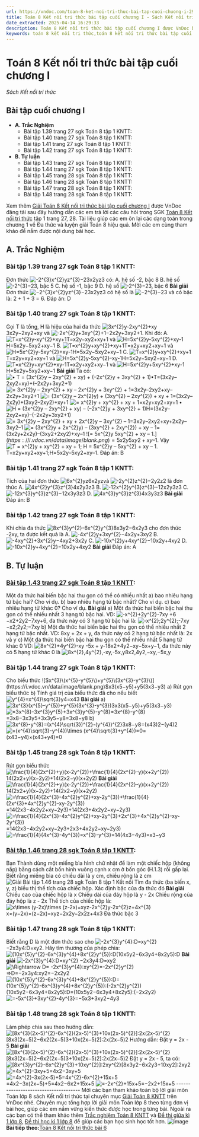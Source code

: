 ```yaml
---
url: https://vndoc.com/toan-8-ket-noi-tri-thuc-bai-tap-cuoi-chuong-i-294888
title: Toán 8 Kết nối tri thức bài tập cuối chương I - Sách Kết nối tri thức - VnDoc.com
date_extracted: 2025-04-14 16:29:33
description: Toán 8 Kết nối tri thức bài tập cuối chương I được VnDoc biên soạn lời giải nhằm giúp các em nắm được nội dung bài tập cuối chương I, Toán 8 sách Kết nối tri thức. Mời các em tham khảo lời giải
keywords: toán 8 kết nối tri thức,toán 8 kết nối tri thức bài tập cuối chương I,toán lớp 8 kết nối tri thức,giải toán 8 kết nối tri thức,giải sgk toán 8 kết nối tri thức,sgk toán 8 kết nối tri thức với cuộc sống,sách giáo khoa toán 8 kết nối tri thức,toán 8 kết nối tri thức với cuộc sống,toán 8 bài tập cuối chương I,giải toán 8 kntt,giải toán 8 kntt bài tập cuối chương 1
---
```


# Toán 8 Kết nối tri thức bài tập cuối chương I
 _Sách Kết nối tri thức_
## **Bài tập cuối chương I**
  * **A. Trắc Nghiệm**
    * Bài tập 1.39 trang 27 sgk Toán 8 tập 1 KNTT: 
    * Bài tập 1.40 trang 27 sgk Toán 8 tập 1 KNTT: 
    * Bài tập 1.41 trang 27 sgk Toán 8 tập 1 KNTT: 
    * Bài tập 1.42 trang 27 sgk Toán 8 tập 1 KNTT: 
  * **B. Tự luận**
    * Bài tập 1.43 trang 27 sgk Toán 8 tập 1 KNTT: 
    * Bài tập 1.44 trang 27 sgk Toán 8 tập 1 KNTT: 
    * Bài tập 1.45 trang 28 sgk Toán 8 tập 1 KNTT: 
    * Bài tập 1.46 trang 28 sgk Toán 8 tập 1 KNTT: 
    * Bài tập 1.47 trang 28 sgk Toán 8 tập 1 KNTT: 
    * Bài tập 1.48 trang 28 sgk Toán 8 tập 1 KNTT: 

Xem thêm
[Giải Toán 8 Kết nối tri thức bài tập cuối chương I](<https://vndoc.com/toan-8-ket-noi-tri-thuc-bai-tap-cuoi-chuong-i-294888>) được VnDoc đăng tải sau đây hướng dẫn các em trả lời các câu hỏi trong SGK [Toán 8 Kết nối tri thức](<https://vndoc.com/toan-8-ket-noi-tri-thuc>) tập 1 trang 27, 28. Tài liệu giúp các em ôn lại các dạng toán trong chương 1 về Đa thức và luyện giải Toán 8 hiệu quả. Mời các em cùng tham khảo để nắm được nội dung bài học.
## A. Trắc Nghiệm
### **Bài tập 1.39 trang 27 sgk Toán 8 tập 1 KNTT:**
Đơn thức ![-2^{3}x^{2}yz^{3}](https://i.vdoc.vn/data/image/blank.png)−23x2yz3 có:
A. hệ số -2, bậc 8
B. hệ số ![-2^{3}](https://i.vdoc.vn/data/image/blank.png)−23, bậc 5
C. hệ số -1, bậc 9
D. hệ số ![-2^{3}](https://i.vdoc.vn/data/image/blank.png)−23, bậc 6
**Bài giải**
Đơn thức ![−2^{3}x^{2}yz^{3}](https://i.vdoc.vn/data/image/blank.png)−23x2yz3 có hệ số là ![−2^{3}](https://i.vdoc.vn/data/image/blank.png)−23 và có bậc là: 2 + 1 + 3 = 6.
Đáp án: D
### **Bài tập 1.40 trang 27 sgk Toán 8 tập 1 KNTT:**
Gọi T là tổng, H là hiệu của hai đa thức ![3x^{2}y-2xy^{2}+xy](https://i.vdoc.vn/data/image/blank.png)3x2y−2xy2+xy và ![-2x^{2}y+3xy^{2}+1](https://i.vdoc.vn/data/image/blank.png)−2x2y+3xy2+1. Khi đó:
A. ![T=x^{2}y-xy^{2}+xy+1](https://i.vdoc.vn/data/image/blank.png)T=x2y−xy2+xy+1 và ![H=5x^{2}y-5xy^{2}+xy-1](https://i.vdoc.vn/data/image/blank.png)H=5x2y−5xy2+xy−1
B. ![T=x^{2}y+xy^{2}+xy+1](https://i.vdoc.vn/data/image/blank.png)T=x2y+xy2+xy+1 và ![H=5x^{2}y-5xy^{2}+xy-1](https://i.vdoc.vn/data/image/blank.png)H=5x2y−5xy2+xy−1
C. ![T=x^{2}y+xy^{2}+xy+1](https://i.vdoc.vn/data/image/blank.png)T=x2y+xy2+xy+1 và ![H=5x^{2}y-5xy^{2}-xy-1](https://i.vdoc.vn/data/image/blank.png)H=5x2y−5xy2−xy−1
D. ![T=x^{2}y+xy^{2}+xy-1](https://i.vdoc.vn/data/image/blank.png)T=x2y+xy2+xy−1 và ![H=5x^{2}y+5xy^{2}+xy-1](https://i.vdoc.vn/data/image/blank.png)H=5x2y+5xy2+xy−1
**Bài giải**
Ta có:
![• T = \(3x^{2}y – 2xy^{2} + xy\) + \(–2x^{2}y + 3xy^{2} + 1\)](https://i.vdoc.vn/data/image/blank.png)•T=\(3x2y–2xy2+xy\)+\(–2x2y+3xy2+1\)
![= 3x^{2}y – 2xy^{2} + xy – 2x^{2}y + 3xy^{2} + 1](https://i.vdoc.vn/data/image/blank.png)=3x2y–2xy2+xy–2x2y+3xy2+1
![= \(3x^{2}y – 2x^{2}y\) + \(3xy^{2} – 2xy^{2}\) + xy + 1](https://i.vdoc.vn/data/image/blank.png)=\(3x2y–2x2y\)+\(3xy2–2xy2\)+xy+1
![= x^{2}y + xy^{2} + xy + 1](https://i.vdoc.vn/data/image/blank.png)=x2y+xy2+xy+1
• ![H = \(3x^{2}y – 2xy^{2} + xy\) – \(–2x^{2}y + 3xy^{2} + 1\)](https://i.vdoc.vn/data/image/blank.png)H=\(3x2y–2xy2+xy\)–\(–2x2y+3xy2+1\)
![= 3x^{2}y – 2xy^{2} + xy + 2x^{2}y – 3xy^{2} – 1](https://i.vdoc.vn/data/image/blank.png)=3x2y–2xy2+xy+2x2y–3xy2–1
![= \(3x^{2}y + 2x^{2}y\) – \(3xy^{2} + 2xy^{2}\) + xy – 1](https://i.vdoc.vn/data/image/blank.png)=\(3x2y+2x2y\)–\(3xy2+2xy2\)+xy–1
![= 5x^{2}y  5xy^{2} + xy – 1.$](https://i.vdoc.vn/data/image/blank.png)=5x2y5xy2+xy–1.$
Vậy ![T = x^{2}y + xy^{2} + xy + 1; H = 5x^{2}y – 5xy^{2} + xy – 1.](https://i.vdoc.vn/data/image/blank.png)T=x2y+xy2+xy+1;H=5x2y–5xy2+xy–1.
Đáp án: B
### **Bài tập 1.41 trang 27 sgk Toán 8 tập 1 KNTT:**
Tích của hai đơn thức ![6x^{2}yz](https://i.vdoc.vn/data/image/blank.png)6x2yzvà ![-2y^{2}z^{2}](https://i.vdoc.vn/data/image/blank.png)−2y2z2 là đơn thức
A. ![4x^{2}y^{3}z^{3}](https://i.vdoc.vn/data/image/blank.png)4x2y3z3
B. ![-12x^{2}y^{3}z^{3}](https://i.vdoc.vn/data/image/blank.png)−12x2y3z3
C. ![-12x^{3}y^{3}z^{3}](https://i.vdoc.vn/data/image/blank.png)−12x3y3z3
D. ![4x^{3}y^{3}z^{3}](https://i.vdoc.vn/data/image/blank.png)4x3y3z3
**Bài giải**
Đáp án: B
### **Bài tập 1.42 trang 27 sgk Toán 8 tập 1 KNTT:**
Khi chia đa thức ![8x^{3}y^{2}-6x^{2}y^{3}](https://i.vdoc.vn/data/image/blank.png)8x3y2−6x2y3 cho đơn thức -2xy, ta được kết quả là
A. ![-4x^{2}y+3xy^{2}](https://i.vdoc.vn/data/image/blank.png)−4x2y+3xy2
B. ![-4xy^{2}+3x^{2}y](https://i.vdoc.vn/data/image/blank.png)−4xy2+3x2y
C. ![-10x^{2}y+4xy^{2}](https://i.vdoc.vn/data/image/blank.png)−10x2y+4xy2
D. ![-10x^{2}y+4xy^{2}](https://i.vdoc.vn/data/image/blank.png)−10x2y+4xy2
**Bài giải**
Đáp án: A
## B. Tự luận
### **[Bài tập 1.43 trang 27 sgk Toán 8 tập 1 KNTT](<https://vndoc.com/mot-da-thuc-hai-bien-bac-hai-thu-gon-co-the-co-nhieu-nhat-bao-nhieu-hang-tu-bac-hai-330571>):**
Một đa thức hai biến bậc hai thu gọn có thể có nhiều nhất
a\) bao nhiêu hạng tử bậc hai? Cho ví dụ.
b\) bao nhiêu hạng tử bậc nhất? Cho ví dụ.
c\) bao nhiêu hạng tử khác 0? Cho ví dụ.
**Bài giải**
a\) Một đa thức hai biến bậc hai thu gọn có thể nhiều nhất 3 hạng tử bậc hai.
VD: ![-x^{2}+2y^{2}-7xy +6](https://i.vdoc.vn/data/image/blank.png)−x2+2y2−7xy+6, đa thức này có 3 hạng tử bậc hai là: ![-x^{2};2y^{2};-7xy](https://i.vdoc.vn/data/image/blank.png)−x2;2y2;−7xy
b\) Một đa thức hai biến bậc hai thu gọn có thể nhiều nhất 2 hạng tử bậc nhất.
VD: 8xy + 2x + y, đa thức này có 2 hạng tử bậc nhất là: 2x và y
c\) Một đa thức hai biến bậc hai thu gọn có thể nhiều nhất 5 hạng tử khác 0
VD: ![8x^{2}+4y^{2}-xy -5x + y-1](https://i.vdoc.vn/data/image/blank.png)8x2+4y2−xy−5x+y−1, đa thức này có 5 hạng tử khác 0 là ![8x^{2},4y^{2},-xy,-5x,y](https://i.vdoc.vn/data/image/blank.png)8x2,4y2,−xy,−5x,y
### **Bài tập 1.44 trang 27 sgk Toán 8 tập 1 KNTT:**
Cho biểu thức ![$x^{3}\(x^{5}-y^{5}\)+y^{5}\(3x^{3}-y^{3}\)](https://i.vdoc.vn/data/image/blank.png)$x3\(x5−y5\)+y5\(3x3−y3\)
a\) Rút gọn biểu thức
b\) Tính giá trị của biểu thức đã cho nếu biết ![y^{4}=x^{4}\\sqrt{3}](https://i.vdoc.vn/data/image/blank.png)y4=x43
**Bài giải**
a\) ![3x^{3}\(x^{5}-y^{5}\)+y^{5}\(3x^{3}-y^{3}\)](https://i.vdoc.vn/data/image/blank.png)3x3\(x5−y5\)+y5\(3x3−y3\)
![=3x^{8}-3x^{3}y^{5}+3x^{3}y^{5}-y^{8}=3x^{8}-y^{8}](https://i.vdoc.vn/data/image/blank.png)=3x8−3x3y5+3x3y5−y8=3x8−y8
b\) ![3x^{8}-y^{8}=\(x^{4}\\sqrt{3}\)^{2}-\(y^{4}\)^{2}](https://i.vdoc.vn/data/image/blank.png)3x8−y8=\(x43\)2−\(y4\)2
![=\(x^{4}\\sqrt{3}-y^{4}\)\\times \(x^{4}\\sqrt{3}+y^{4}\)=0](https://i.vdoc.vn/data/image/blank.png)=\(x43−y4\)×\(x43+y4\)=0
### **Bài tập 1.45 trang 28 sgk Toán 8 tập 1 KNTT:**
Rút gọn biểu thức
![\\frac{1}{4}\(2x^{2}+y\)\(x-2y^{2}\)+\\frac{1}{4}\(2x^{2}-y\)\(x+2y^{2}\)](https://i.vdoc.vn/data/image/blank.png)14\(2x2+y\)\(x−2y2\)+14\(2x2−y\)\(x+2y2\)
**Bài giải**
![\\frac{1}{4}\(2x^{2}+y\)\(x-2y^{2}\)+\\frac{1}{4}\(2x^{2}-y\)\(x+2y^{2}\)](https://i.vdoc.vn/data/image/blank.png) 14\(2x2+y\)\(x−2y2\)+14\(2x2−y\)\(x+2y2\)
![=\\frac{1}{4}\(2x^{3}-4x^{2}y^{2}+xy-2y^{3}\)+\\frac{1}{4}\(2x^{3}+4x^{2}y^{2}-xy-2y^{3}\)](https://i.vdoc.vn/data/image/blank.png)=14\(2x3−4x2y2+xy−2y3\)+14\(2x3+4x2y2−xy−2y3\)
![=\\frac{1}{4}\(2x^{3}-4x^{2}y^{2}+xy-2y^{3}+2x^{3}+4x^{2}y^{2}-xy-2y^{3}\)](https://i.vdoc.vn/data/image/blank.png)=14\(2x3−4x2y2+xy−2y3+2x3+4x2y2−xy−2y3\)
![=\\frac{1}{4}\(4x^{3}-4y^{3}\)=x^{3}-y^{3}](https://i.vdoc.vn/data/image/blank.png)=14\(4x3−4y3\)=x3−y3
### **[Bài tập 1.46 trang 28 sgk Toán 8 tập 1 KNTT](<https://vndoc.com/ban-thanh-dung-mot-mieng-bia-hinh-chu-nhat-de-lam-mot-chiec-hop-bang-cach-cat-bon-hinh-vuong-canh-x-cm-o-bon-goc-330572>):**
Bạn Thành dùng một miếng bìa hình chữ nhật để làm một chiếc hộp \(không nắp\) bằng cách cắt bốn hình vuông cạnh x cm ở bốn góc \(H.1.3\) rồi gấp lại. Biết rằng miếng bìa có chiều dài là y cm, chiều rộng là z cm
![Giải Bài tập 1.46 trang 28 sgk Toán 8 tập 1 Kết nối](https://i.vdoc.vn/data/image/2023/04/21/anh-1.png)
Tìm đa thức \(ba biến x, y, z\) biểu thị thể tích của chiếc hộp. Xác định bậc của đa thức đó
**Bài giải**
Chiều cao của chiếc hộp là x
Chiều dài của đáy hộp là y - 2x
Chiều rộng của đáy hộp là z - 2x
Thể tích của chiếc hộp là: ![x\\times \(y-2x\)\\times \(z-2x\)=xyz-2x^{2}y-2x^{2}z+4x^{3}](https://i.vdoc.vn/data/image/blank.png)x×\(y−2x\)×\(z−2x\)=xyz−2x2y−2x2z+4x3
Đa thức bậc 3
### **Bài tập 1.47 trang 28 sgk Toán 8 tập 1 KNTT:**
Biết rằng D là một đơn thức sao cho ![-2x^{3}y^{4}:D=xy^{2}](https://i.vdoc.vn/data/image/blank.png)−2x3y4:D=xy2. Hãy tìm thương của phép chia:
![\(10x^{5}y^{2}-6x^{3}y^{4}+8x^{2}y^{5}\):D](https://i.vdoc.vn/data/image/blank.png)\(10x5y2−6x3y4+8x2y5\):D
**Bài giải**
![-2x^{3}y^{4}:D=xy^{2}](https://i.vdoc.vn/data/image/blank.png) −2x3y4:D=xy2
![\\Rightarrow D= -2x^{3}y^{4}:xy^{2}=-2x^{2}y^{2}](https://i.vdoc.vn/data/image/blank.png)⇒D=−2x3y4:xy2=−2x2y2
![\(10x^{5}y^{2}-6x^{3}y^{4}+8x^{2}y^{5}\):D=\(10x^{5}y^{2}-6x^{3}y^{4}+8x^{2}y^{5}\):\(-2x^{2}y^{2}\)](https://i.vdoc.vn/data/image/blank.png)\(10x5y2−6x3y4+8x2y5\):D=\(10x5y2−6x3y4+8x2y5\):\(−2x2y2\)
![=-5x^{3}+3xy^{2}-4y^{3}](https://i.vdoc.vn/data/image/blank.png)=−5x3+3xy2−4y3
### **Bài tập 1.48 trang 28 sgk Toán 8 tập 1 KNTT:**
Làm phép chia sau theo hướng dẫn:
![\[8x^{3}\(2x-5\)^{2}-6x^{2}\(2x-5\)^{3}+10x\(2x-5\)^{2}\]:2x\(2x-5\)^{2}](https://i.vdoc.vn/data/image/blank.png)\[8x3\(2x−5\)2−6x2\(2x−5\)3+10x\(2x−5\)2\]:2x\(2x−5\)2
Hướng dẫn: Đặt y = 2x - 5
**Bài giải**
![\[8x^{3}\(2x-5\)^{2}-6x^{2}\(2x-5\)^{3}+10x\(2x-5\)^{2}\]:2x\(2x-5\)^{2}](https://i.vdoc.vn/data/image/blank.png)\[8x3\(2x−5\)2−6x2\(2x−5\)3+10x\(2x−5\)2\]:2x\(2x−5\)2
Đặt y = 2x - 5, ta có:
![\[8x^{3}y^{2}-6x^{2}y^{3}+10xy^{2}\]:2xy^{2}](https://i.vdoc.vn/data/image/blank.png)\[8x3y2−6x2y3+10xy2\]:2xy2
![=4x^{2}-3xy+5](https://i.vdoc.vn/data/image/blank.png)=4x2−3xy+5
![=4x^{2}-3x\(2x-5\)+5=4x^{2}-6x^{2}+15x+5](https://i.vdoc.vn/data/image/blank.png)=4x2−3x\(2x−5\)+5=4x2−6x2+15x+5
![=-2x^{2}+15x+5](https://i.vdoc.vn/data/image/blank.png)=−2x2+15x+5
\-------------------------------------
Mời các bạn tham khảo toàn bộ lời giải môn Toán lớp 8 sách Kết nối tri thức tại chuyên mục [Giải Toán 8 KNTT](<https://vndoc.com/toan-8-ket-noi-tri-thuc>) trên VnDoc nhé. Chuyên mục tổng hợp lời giải môn Toán lớp 8 theo từng đơn vị bài học, giúp các em nắm vững kiến thức được học trong từng bài. Ngoài ra các bạn có thể tham khảo thêm [Trắc nghiệm Toán 8 KNTT](<https://vndoc.com/test-mon-toan-lop8>) và [Đề thi giữa kì 1 lớp 8,](<https://vndoc.com/de-thi-giua-ki-1-lop8>) [Đề thi học kì 1 lớp 8](<https://vndoc.com/de-thi-hoc-ki-1-lop8>) để giúp các bạn học sinh học tốt hơn.
![image](https://i.vdoc.vn/data/image/2022/08/26/ban-tay.svg) **Bài tiếp theo:**[Toán 8 Kết nối tri thức bài 6](<https://vndoc.com/toan-8-ket-noi-tri-thuc-bai-6-294889>)
